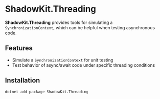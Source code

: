 # ShadowKit.Threading

**ShadowKit.Threading** provides tools for simulating a `SynchronizationContext`, which can be helpful when testing asynchronous code.

## Features

- Simulate a `SynchronizationContext` for unit testing
- Test behavior of async/await code under specific threading conditions

## Installation

```sh
dotnet add package ShadowKit.Threading
```
